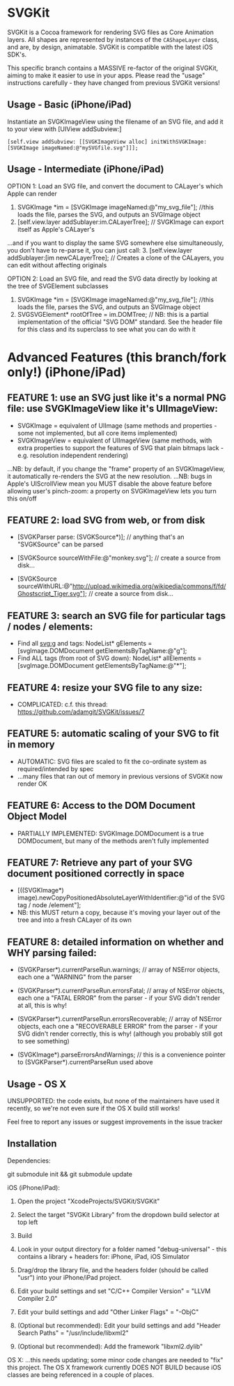 SVGKit
======

SVGKit is a Cocoa framework for rendering SVG files as Core Animation layers. All shapes are represented by instances of the `CAShapeLayer` class, and are, by design, animatable. SVGKit is compatible with the latest iOS SDK's.

This specific branch contains a MASSIVE re-factor of the original SVGKit, aiming to make it easier to use in your apps. Please read the "usage" instructions carefully - they have changed from previous SVGKit versions!


Usage - Basic (iPhone/iPad)
-----

Instantiate an SVGKImageView using the filename of an SVG file, and add it to your view with [UIView addSubview:]

    [self.view addSubview: [[SVGKImageView alloc] initWithSVGKImage: [SVGKImage imageNamed:@"mySVGfile.svg"]]];

Usage - Intermediate (iPhone/iPad)
-----

OPTION 1: Load an SVG file, and convert the document to CALayer's which Apple can render
  1. SVGKImage *im = [SVGKImage imageNamed:@"my_svg_file"]; //this loads the file, parses the SVG, and outputs an SVGImage object
  2. [self.view.layer addSublayer:im.CALayerTree]; // SVGKImage can export itself as Apple's CALayer's

...and if you want to display the same SVG somewhere else simultaneously, you don't have to re-parse it, you can just call:
  3. [self.view.layer addSublayer:[im newCALayerTree]; // Creates a clone of the CALayers, you can edit without affecting originals


OPTION 2: Load an SVG file, and read the SVG data directly by looking at the tree of SVGElement subclasses
  1. SVGKImage *im = [SVGKImage imageNamed:@"my_svg_file"]; //this loads the file, parses the SVG, and outputs an SVGImage object
  2. SVGSVGElement* rootOfTree = im.DOMTree; // NB: this is a partial implementation of the official "SVG DOM" standard. See the header file for this class and its superclass to see what you can do with it


Advanced Features (this branch/fork only!) (iPhone/iPad)
=====

FEATURE 1: use an SVG just like it's a normal PNG file: use SVGKImageView like it's UIImageView:
-----

  - SVGKImage = equivalent of UIImage (same methods and properties - some not implemented, but all core items implemented)
  - SVGKImageView = equivalent of UIImageView (same methods, with extra properties to support the features of SVG that plain bitmaps lack - e.g. resolution independent rendering)

...NB: by default, if you change the "frame" property of an SVGKImageView, it automatically re-renders the SVG at the new resolution.
...NB: bugs in Apple's UIScrollView mean you MUST disable the above feature before allowing user's pinch-zoom: a property on SVGKImageView lets you turn this on/off

 
FEATURE 2: load SVG from web, or from disk
-----
  - [SVGKParser parse: (SVGKSource*)]; // anything that's an "SVGKSource" can be parsed

  - [SVGKSource sourceWithFile:@"monkey.svg"]; // create a source from disk...
  - [SVGKSource sourceWithURL:@"http://upload.wikimedia.org/wikipedia/commons/f/fd/Ghostscript_Tiger.svg"]; // create a source from disk...


FEATURE 3: search an SVG file for particular tags / nodes / elements:
-----
  - Find all <svg:g> and <g> tags: NodeList* gElements = [svgImage.DOMDocument getElementsByTagName:@"g"];
  - Find ALL tags (from root of SVG down): NodeList* allElements = [svgImage.DOMDocument getElementsByTagName:@"*"];

FEATURE 4: resize your SVG file to any size:
-----
  - COMPLICATED: c.f. this thread: https://github.com/adamgit/SVGKit/issues/7

FEATURE 5: automatic scaling of your SVG to fit in memory
-----
  - AUTOMATIC: SVG files are scaled to fit the co-ordinate system as required/intended by spec
  - ...many files that ran out of memory in previous versions of SVGKit now render OK

FEATURE 6: Access to the DOM Document Object Model
-----
  - PARTIALLY IMPLEMENTED: SVGKImage.DOMDocument is a true DOMDocument, but many of the methods aren't fully implemented

FEATURE 7: Retrieve any part of your SVG document positioned correctly in space
-----
  - [((SVGKImage*) image).newCopyPositionedAbsoluteLayerWithIdentifier:@"id of the SVG tag / node /element"];
  - NB: this MUST return a copy, because it's moving your layer out of the tree and into a fresh CALayer of its own

FEATURE 8: detailed information on whether and WHY parsing failed:
-----
  - (SVGKParser*).currentParseRun.warnings; // array of NSError objects, each one a "WARNING" from the parser
  - (SVGKParser*).currentParseRun.errorsFatal; // array of NSError objects, each one a "FATAL ERROR" from the parser - if your SVG didn't render at all, this is why!
  - (SVGKParser*).currentParseRun.errorsRecoverable; // array of NSError objects, each one a "RECOVERABLE ERROR" from the parser - if your SVG didn't render correctly, this is why! (although you probably still got to see something)

  - (SVGKImage*).parseErrorsAndWarnings; // this is a convenience pointer to (SVGKParser*).currentParseRun used above

Usage - OS X
-----

UNSUPPORTED: the code exists, but none of the maintainers have used it recently, so we're not even sure if the OS X build still works!

Feel free to report any issues or suggest improvements in the issue tracker


Installation
-----

Dependencies:

  git submodule init && git submodule update

iOS (iPhone/iPad):
  1. Open the project "XcodeProjects/SVGKit/SVGKit"
  2. Select the target "SVGKit Library" from the dropdown build selector at top left
  3. Build
  4. Look in your output directory for a folder named "debug-universal" - this contains a library + headers for: iPhone, iPad, iOS Simulator

  5. Drag/drop the library file, and the headers folder (should be called "usr") into your iPhone/iPad project.
  6. Edit your build settings and set "C/C++ Compiler Version" = "LLVM Compiler 2.0"
  7. Edit your build settings and add "Other Linker Flags" = "-ObjC"

  8. (Optional but recommended): Edit your build settings and add "Header Search Paths" = "/usr/include/libxml2"
  9. (Optional but recommended): Add the framework "libxml2.dylib"

OS X: ...this needs updating; some minor code changes are needed to "fix" this project. The OS X framework currently DOES NOT BUILD because iOS classes are being referenced in a couple of places.
